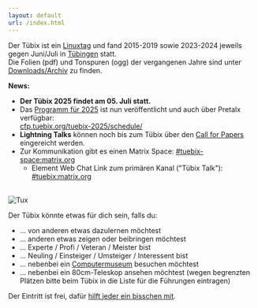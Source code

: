 ```yaml
---
layout: default
url: /index.html
---
```


Der Tübix ist ein
<a href="https://de.wikipedia.org/wiki/Linuxtag" target="_blank">Linuxtag</a>
und fand 2015-2019 sowie 2023-2024 jeweils gegen Juni/Juli in
<a href="https://de.wikipedia.org/wiki/T%C3%BCbingen" target="_blank">Tübingen</a>
statt.<br/>
Die Folien (pdf) und Tonspuren (ogg) der vergangenen Jahre sind unter <a href="downloads/">Downloads/Archiv</a> zu finden.

**News:**
- **Der Tübix 2025 findet am 05. Juli statt.**
- Das [Programm für 2025](2025/programm/) ist nun veröffentlicht und auch über
  Pretalx verfügbar:<br/>
  [cfp.tuebix.org/tuebix-2025/schedule/](https://cfp.tuebix.org/tuebix-2025/schedule/)
- **Lightning Talks** können noch bis zum Tübix über den [Call for Papers](callforpapers/) eingereicht werden.
- Zur Kommunikation gibt es einen Matrix Space: [#tuebix-space:matrix.org](https://matrix.to/#/#tuebix-space:matrix.org)
  - Element Web Chat Link zum primären Kanal ("Tübix Talk"): [#tuebix:matrix.org](https://app.element.io/#/room/#tuebix:matrix.org)

\
![Tux](images/tux.png "Tux")
<br/>

Der Tübix könnte etwas für dich sein, falls du:

* ... von anderen etwas dazulernen möchtest
* ... anderen etwas zeigen oder beibringen möchtest
* ... Experte / Profi / Veteran / Meister bist
* ... Neuling / Einsteiger / Umsteiger / Interessent bist
* ... nebenbei ein <a href="https://uni-tuebingen.de/de/13827">Computermuseum</a> besuchen möchtest
* ... nebenbei ein 80cm-Teleskop ansehen möchtest (wegen begrenzten Plätzen
  bitte beim Tübix in die Liste für die Führungen eintragen)

Der Eintritt ist frei, dafür <a href="callforhelpers/">hilft jeder ein bisschen mit</a>.
<br/>
